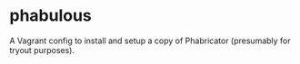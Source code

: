 phabulous
=========

A Vagrant config to install and setup a copy of Phabricator (presumably for tryout purposes).
